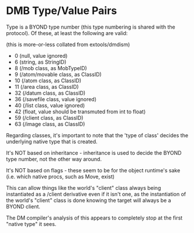 # DMB Type/Value Pairs

Type is a BYOND type number (this type numbering is shared with the protocol). Of these, at least the following are valid:

(this is more-or-less collated from extools/dmdism)

- 0 (null, value ignored)
- 6 (string, as StringID)
- 8 (/mob class, as MobTypeID)
- 9 (/atom/movable class, as ClassID)
- 10 (/atom class, as ClassID)
- 11 (/area class, as ClassID)
- 32 (/datum class, as ClassID)
- 36 (/savefile class, value ignored)
- 40 (/list class, value ignored)
- 42 (float, value should be transmuted from int to float)
- 59 (/client class, as ClassID)
- 63 (/image class, as ClassID)

Regarding classes, it's important to note that the 'type of class' decides the underlying native type that is created.

It's NOT based on inheritance - inheritance is used to decide the BYOND type number, not the other way around.

It's NOT based on flags - these seem to be for the object runtime's sake (i.e. which native procs, such as Move, exist)

This can allow things like the world's "client" class always being instantiated as a /client derivative even if it isn't one,
as the instantiation of the world's "client" class is done knowing the target will always be a BYOND client.

The DM compiler's analysis of this appears to completely stop at the first "native type" it sees.

